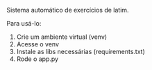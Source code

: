 Sistema automático de exercícios de latim.

Para usá-lo:
1) Crie um ambiente virtual (venv)
2) Acesse o venv
3) Instale as libs necessárias (requirements.txt)
4) Rode o app.py